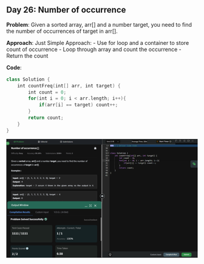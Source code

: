 ## Day 26: Number of occurrence

**Problem**: Given a sorted array, arr[] and a number target, you need to find the number of occurrences of target in arr[].

**Approach**: 
Just Simple Approach:
    - Use for loop and a container to store count of occurrence
    - Loop through array and count the occurrence
    - Return the count

**Code**:
```kotlin
class Solution {
    int countFreq(int[] arr, int target) {
        int count = 0;
        for(int i = 0; i < arr.length; i++){
            if(arr[i] == target) count++;
        }
        return count;
    }
}

```
![Day 26 Output](./Day26-Screenshot.png)
